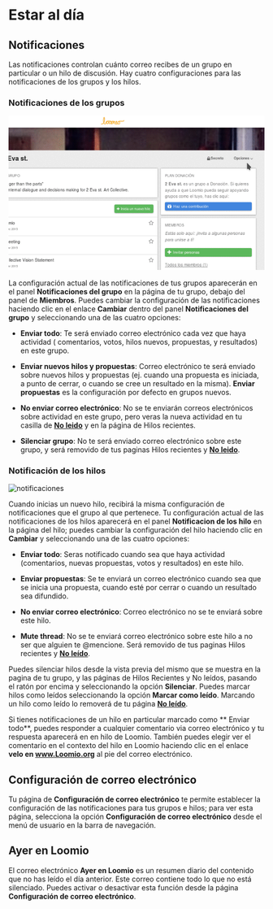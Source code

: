 # Estar al día

## Notificaciones

Las notificaciones controlan cuánto correo recibes de un grupo en particular o un hilo de discusión. Hay cuatro configuraciones para las notificaciones de los grupos y los hilos.

### Notificaciones de los grupos

<img class="screenshot" alt="notificaciones" src="editar_notificaciones_grupales.gif" />

La configuración actual de las notificaciones de tus grupos aparecerán en el panel **Notificaciones del grupo** en la página de tu grupo, debajo del panel de **Miembros**. Puedes cambiar la configuración de las notificaciones haciendo clic en el enlace **Cambiar** dentro del panel **Notificaciones del grupo** y seleccionando una de las cuatro opciones:

* **Enviar todo**: Te será enviado correo electrónico cada vez que haya actividad ( comentarios, votos, hilos nuevos, propuestas, y resultados) en este grupo.

* **Enviar nuevos hilos y propuestas**: Correo electrónico te será enviado sobre nuevos hilos y propuestas (ej. cuando una propuesta es iniciada, a punto de cerrar, o cuando se cree un resultado en la misma). **Enviar propuestas** es la configuración por defecto en grupos nuevos.

* **No enviar correo electrónico**: No se te enviarán correos electrónicos sobre actividad en este grupo, pero veras la nueva actividad en tu casilla de [**No leido**](reading_loomio.html#unread-threads) y en la página de Hilos recientes.

* **Silenciar grupo**: No te será enviado correo electrónico sobre este grupo, y será removido de tus paginas Hilos recientes y [**No leido**](reading_loomio.html#unread-threads).

### Notificación de los hilos

<img class="screenshot" alt="notificaciones" src="editar_notificaciones_hilo.gif" />

Cuando inicias un nuevo hilo, recibirá la misma configuración de notificaciones que el grupo al que pertenece. Tu configuración actual de las notificaciones de los hilos aparecerá en el panel **Notificacion de los hilo** en la página del hilo; puedes cambiar la configuración del hilo haciendo clic en **Cambiar** y seleccionando una de las cuatro opciones:   


* **Enviar todo**: Seras notificado cuando sea que haya actividad (comentarios, nuevas propuestas, votos y resultados) en este hilo.

* **Enviar propuestas**: Se te enviará un correo electrónico cuando sea que se inicia una propuesta, cuando esté por cerrar o cuando un resultado sea difundido.

* **No enviar correo electrónico**: Correo electrónico no se te enviará sobre este hilo.

* **Mute thread**: No se te enviará correo electrónico sobre este hilo a no ser que alguien te @mencione. Será removido de tus paginas Hilos recientes y [**No leído**](reading_loomio.html#unread-threads).

Puedes silenciar hilos desde la vista previa del mismo que se muestra en la pagina de tu grupo, y las páginas de Hilos Recientes y No leídos, pasando el ratón por encima y seleccionando la opción **Silenciar**.
Puedes marcar hilos como leídos seleccionando la opción **Marcar como leído**. Marcando un hilo como leído lo removerá de tu página [**No leído**](reading_loomio.html#unread-threads).

Si tienes notificaciones de un hilo en particular marcado como ** Enviar todo**, puedes responder a cualquier comentario via correo electrónico y tu respuesta aparecerá en en hilo de Loomio. También puedes elegir ver el comentario en el contexto del hilo en Loomio haciendo clic en el enlace **velo en www.Loomio.org** al pie del correo electrónico.


## Configuración de correo electrónico

Tu página de **Configuración de correo electrónico** te permite establecer la configuración de las notificaciones para tus grupos e hilos; para ver esta página, selecciona la opción **Configuración de correo electrónico** desde el menú de usuario en la barra de navegación.

## Ayer en Loomio

El correo electrónico **Ayer en Loomio** es un resumen diario del contenido que no has leído el día anterior. Este correo contiene todo lo que no está silenciado. Puedes activar o desactivar esta función desde la página **Configuración de correo electrónico**.
